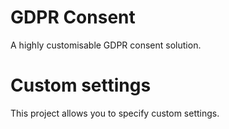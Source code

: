 # GDPR Consent
A highly customisable GDPR consent solution.

# Custom settings
This project allows you to specify custom settings.

